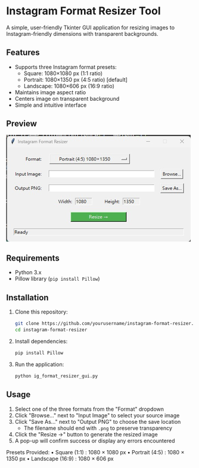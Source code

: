 # Instagram Format Resizer Tool

A simple, user-friendly Tkinter GUI application for resizing images to Instagram-friendly dimensions with transparent backgrounds.

## Features

- Supports three Instagram format presets:
  - Square: 1080×1080 px (1:1 ratio)
  - Portrait: 1080×1350 px (4:5 ratio) [default]
  - Landscape: 1080×606 px (16:9 ratio)
- Maintains image aspect ratio
- Centers image on transparent background
- Simple and intuitive interface

## Preview

![Instagram Format Resizer Tool](https://github.com/jiachengx/Instagram-Format-Resizer-Tool/blob/main/GUI.jpg)


## Requirements

- Python 3.x
- Pillow library (`pip install Pillow`)

## Installation

1. Clone this repository:
   ```bash
   git clone https://github.com/yourusername/instagram-format-resizer.git
   cd instagram-format-resizer
   ```

2. Install dependencies:
   ```bash
   pip install Pillow
   ```

3. Run the application:
   ```bash
   python ig_format_resizer_gui.py
   ```

## Usage

1. Select one of the three formats from the "Format" dropdown
2. Click "Browse…" next to "Input Image" to select your source image
3. Click "Save As…" next to "Output PNG" to choose the save location
   - The filename should end with `.png` to preserve transparency
4. Click the "Resize →" button to generate the resized image
5. A pop-up will confirm success or display any errors encountered

Presets Provided:
    • Square (1:1)      : 1080 × 1080 px
    • Portrait (4:5)    : 1080 × 1350 px
    • Landscape (16:9)  : 1080 × 606 px
